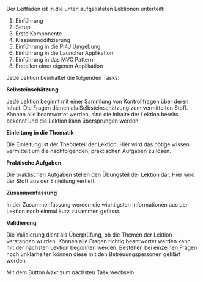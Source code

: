 Der Leitfaden ist in die unten aufgelisteten Lektionen unterteilt:

1. Einführung
2. Setup
3. Erste Komponente
4. Klassenmodifizierung
5. Einführung in die Pi4J Umgebung
6. Einführung in die Launcher Applikation
7. Einführung in das MVC Pattern
8. Erstellen einer eigenen Applikation

Jede Lektion beinhaltet die folgenden Tasks:

**Selbsteinschätzung**

Jede Lektion beginnt mit einer Sammlung von Kontrollfragen über deren Inhalt. Die Fragen dienen als Selbsteinschätzung 
zum vermittelten Stoff. Können alle beantwortet werden, sind die Inhalte der Lektion bereits bekennt und die 
Lektion kann übersprungen werden.

**Einleitung in die Thematik**

Die Einleitung ist der Theorieteil der Lektion. Hier wird das nötige wissen vermittelt um die nachfolgenden, praktischen 
Aufgaben zu lösen.

**Praktische Aufgaben**

Die praktischen Aufgaben stellen den Übungsteil der Lektion dar. Hier wird der Stoff aus der Einleitung vertieft.

**Zusammenfassung**

In der Zusammenfassung werden die wichtigsten Informationen aus der Lektion noch einmal kurz 
zusammen gefasst.

**Validierung**

Die Validierung dient als Überprüfung, ob die Themen der Lektion verstanden wurden. Können alle Fragen richtig
beantwortet werden kann mit der nächsten Lektion begonnen werden. Bestehen bei einzelnen Fragen noch unklarheiten können
diese mit den Betreuungspersonen geklärt werden.

Mit dem Button *Next* zum nächsten Task wechseln.

